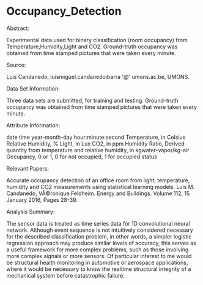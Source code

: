 # Occupancy_Detection


Abstract: 

Experimental data used for binary classification (room occupancy) from Temperature,Humidity,Light and CO2. Ground-truth occupancy was obtained from time stamped pictures that were taken every minute.


Source: 

Luis Candanedo, luismiguel.candanedoibarra '@' umons.ac.be, UMONS.


Data Set Information: 

Three data sets are submitted, for training and testing. Ground-truth occupancy was obtained from time stamped pictures that were taken every minute.


Attribute Information:

date time year-month-day hour:minute:second
Temperature, in Celsius
Relative Humidity, %
Light, in Lux
CO2, in ppm
Humidity Ratio, Derived quantity from temperature and relative humidity, in kgwater-vapor/kg-air
Occupancy, 0 or 1, 0 for not occupied, 1 for occupied status


Relevant Papers:

Accurate occupancy detection of an office room from light, temperature, humidity and CO2 measurements using statistical learning models. Luis M. Candanedo, VÃ©ronique Feldheim. Energy and Buildings. Volume 112, 15 January 2016, Pages 28-39.


Analysis Summary:

The sensor data is treated as time series data for 1D convolutional neural network. Although event sequence is not intuitively considered necessary
for the described classification problem, in other words, a simpler logistic regression approach may produce similar levels of accuracy, this 
serves as a useful framework for more complex problems, such as those involving more complex signals or more sensors. Of particular interest to me
would be structural health monitoring in automotive or aerospace applications, where it would be necessary to know the realtime structural integrity
of a mechanical system before catastrophic failure.
